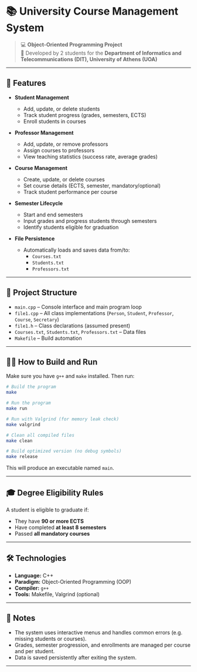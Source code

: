# 📚 University Course Management System

> 💻 **Object-Oriented Programming Project**  
> 👥 Developed by 2 students for the **Department of Informatics and Telecommunications (DIT), University of Athens (UOA)**

---

## 🚀 Features

- **Student Management**
  - Add, update, or delete students  
  - Track student progress (grades, semesters, ECTS)  
  - Enroll students in courses  

- **Professor Management**
  - Add, update, or remove professors  
  - Assign courses to professors  
  - View teaching statistics (success rate, average grades)

- **Course Management**
  - Create, update, or delete courses  
  - Set course details (ECTS, semester, mandatory/optional)  
  - Track student performance per course

- **Semester Lifecycle**
  - Start and end semesters  
  - Input grades and progress students through semesters  
  - Identify students eligible for graduation

- **File Persistence**
  - Automatically loads and saves data from/to:
    - `Courses.txt`
    - `Students.txt`
    - `Professors.txt`

---

## 📁 Project Structure

- `main.cpp` – Console interface and main program loop
- `file1.cpp` – All class implementations (`Person`, `Student`, `Professor`, `Course`, `Secretary`)
- `file1.h` – Class declarations (assumed present)
- `Courses.txt`, `Students.txt`, `Professors.txt` – Data files
- `Makefile` – Build automation

---

## 🧑‍💻 How to Build and Run

Make sure you have `g++` and `make` installed. Then run:

```bash
# Build the program
make

# Run the program
make run

# Run with Valgrind (for memory leak check)
make valgrind

# Clean all compiled files
make clean

# Build optimized version (no debug symbols)
make release
```

This will produce an executable named `main`.

---

## 🎓 Degree Eligibility Rules

A student is eligible to graduate if:

- They have **90 or more ECTS**
- Have completed **at least 8 semesters**
- Passed **all mandatory courses**

---

## 🛠 Technologies

- **Language:** C++
- **Paradigm:** Object-Oriented Programming (OOP)
- **Compiler:** `g++`
- **Tools:** Makefile, Valgrind (optional)

---

## 🏁 Notes

- The system uses interactive menus and handles common errors (e.g. missing students or courses).
- Grades, semester progression, and enrollments are managed per course and per student.
- Data is saved persistently after exiting the system.

---
